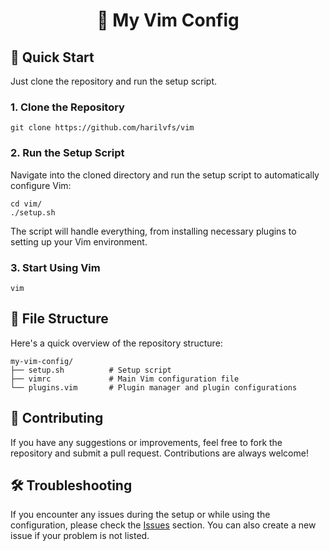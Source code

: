 <h1 align="center">🌟 My Vim Config</h1>

<h2>🚀 Quick Start</h2>

<p>Just clone the repository and run the setup script.</p>

<h3>1. Clone the Repository</h3>

<pre><code>git clone https://github.com/harilvfs/vim</code></pre>

<h3>2. Run the Setup Script</h3>

<p>Navigate into the cloned directory and run the setup script to automatically configure Vim:</p>

<pre><code>cd vim/
./setup.sh</code></pre>

<p>The script will handle everything, from installing necessary plugins to setting up your Vim environment.</p>

<h3>3. Start Using Vim</h3>

<pre><code>vim</code></pre>

<h2>📂 File Structure</h2>

<p>Here's a quick overview of the repository structure:</p>

<pre><code>my-vim-config/
├── setup.sh          # Setup script
├── vimrc             # Main Vim configuration file
└── plugins.vim       # Plugin manager and plugin configurations</code></pre>

<h2>🌱 Contributing</h2>

<p>If you have any suggestions or improvements, feel free to fork the repository and submit a pull request. Contributions are always welcome!</p>

<h2>🛠 Troubleshooting</h2>

<p>If you encounter any issues during the setup or while using the configuration, please check the <a href="https://github.com/harilvfs/vim/issues">Issues</a> section. You can also create a new issue if your problem is not listed.</p>
